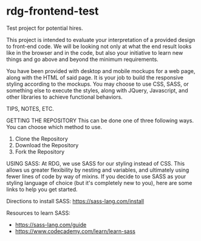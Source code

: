 # rdg-frontend-test
Test project for potential hires.

This project is intended to evaluate your interpretation of a provided design to front-end code. We will be looking not only at what the end result looks like in the browser and in the code, but also your initiative to learn new things and go above and beyond the minimum requirements.

You have been provided with desktop and mobile mockups for a web page, along with the HTML of said page. It is your job to build the responsive styling according to the mockups. You may choose to use CSS, SASS, or something else to execute the styles, along with JQuery, Javascript, and other libraries to achieve functional behaviors.



TIPS, NOTES, ETC.


GETTING THE REPOSITORY
This can be done one of three following ways. You can choose which method to use.
1. Clone the Repository
2. Download the Repository
3. Fork the Repository


USING SASS:
At RDG, we use SASS for our styling instead of CSS. This allows us greater flexibility by nesting and variables, and ultimately using fewer lines of code by way of mixins. If you decide to use SASS as your styling language of choice (but it's completely new to you), here are some links to help you get started.

Directions to install SASS:
https://sass-lang.com/install

Resources to learn SASS:
- https://sass-lang.com/guide
- https://www.codecademy.com/learn/learn-sass


